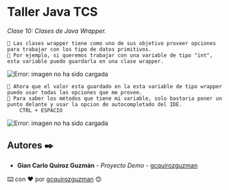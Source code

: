 # Taller Java TCS

_Clase 10: Clases de Java Wrapper._

```
📢 Las clases wrapper tiene como uno de sus objetivo proveer opciones para trabajar con los tipo de datos primitivos.
📢 Por ejemplo, si queremos trabajar con una variable de tipo "int", esta variable puedo guardarla en una clase wrapper.
```
![Error: imagen no ha sido cargada](https://github.com/gcquirozguzman/java-tcs-202001/blob/Clase-10/imagenes/pagina_10_1.png)

```
📢 Ahora que el valor esta guardado en la esta variable de tipo wrapper puedo usar todas las opciones que me provee.
📢 Para saber los métodos que tiene mi variable, solo bastaria poner un punto delante y usar la opcion de autocompletado del IDE.
    CTRL + ESPACIO
```

![Error: imagen no ha sido cargada](https://github.com/gcquirozguzman/java-tcs-202001/blob/Clase-10/imagenes/pagina_10_2.png)

## Autores ✒️

* **Gian Carlo Quiroz Guzmán** - *Proyecto Demo* - [gcquirozguzman](https://github.com/gcquirozguzman)



⌨️ con ❤️ por [gcquirozguzman](https://github.com/gcquirozguzman) 😊
